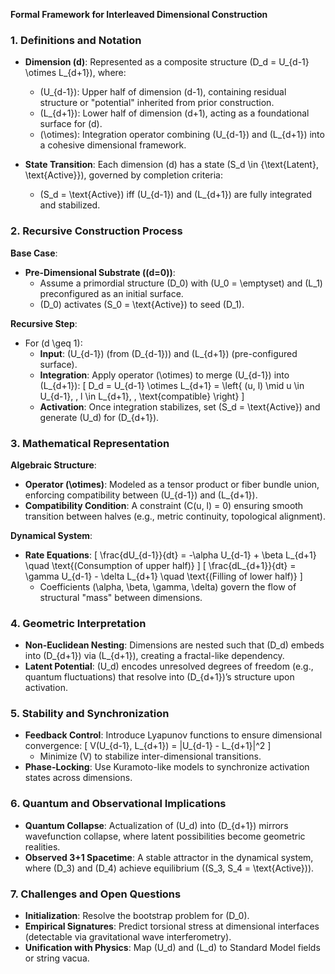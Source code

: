 **Formal Framework for Interleaved Dimensional Construction**

### **1. Definitions and Notation**
- **Dimension \(d\)**: Represented as a composite structure \(D_d = U_{d-1} \otimes L_{d+1}\), where:
  - \(U_{d-1}\): Upper half of dimension \(d-1\), containing residual structure or "potential" inherited from prior construction.
  - \(L_{d+1}\): Lower half of dimension \(d+1\), acting as a foundational surface for \(d\).
  - \(\otimes\): Integration operator combining \(U_{d-1}\) and \(L_{d+1}\) into a cohesive dimensional framework.

- **State Transition**: Each dimension \(d\) has a state \(S_d \in \{\text{Latent}, \text{Active}\}\), governed by completion criteria:
  - \(S_d = \text{Active}\) iff \(U_{d-1}\) and \(L_{d+1}\) are fully integrated and stabilized.

### **2. Recursive Construction Process**
**Base Case**: 
- **Pre-Dimensional Substrate (\(d=0\))**:
  - Assume a primordial structure \(D_0\) with \(U_0 = \emptyset\) and \(L_1\) preconfigured as an initial surface.
  - \(D_0\) activates \(S_0 = \text{Active}\) to seed \(D_1\).

**Recursive Step**:
- For \(d \geq 1\):
  - **Input**: \(U_{d-1}\) (from \(D_{d-1}\)) and \(L_{d+1}\) (pre-configured surface).
  - **Integration**: Apply operator \(\otimes\) to merge \(U_{d-1}\) into \(L_{d+1}\):
    \[
    D_d = U_{d-1} \otimes L_{d+1} = \left\{ (u, l) \mid u \in U_{d-1}, \, l \in L_{d+1}, \, \text{compatible} \right\}
    \]
  - **Activation**: Once integration stabilizes, set \(S_d = \text{Active}\) and generate \(U_d\) for \(D_{d+1}\).

### **3. Mathematical Representation**
**Algebraic Structure**:
- **Operator \(\otimes\)**: Modeled as a tensor product or fiber bundle union, enforcing compatibility between \(U_{d-1}\) and \(L_{d+1}\).
- **Compatibility Condition**: A constraint \(C(u, l) = 0\) ensuring smooth transition between halves (e.g., metric continuity, topological alignment).

**Dynamical System**:
- **Rate Equations**:
  \[
  \frac{dU_{d-1}}{dt} = -\alpha U_{d-1} + \beta L_{d+1} \quad \text{(Consumption of upper half)}
  \]
  \[
  \frac{dL_{d+1}}{dt} = \gamma U_{d-1} - \delta L_{d+1} \quad \text{(Filling of lower half)}
  \]
  - Coefficients \(\alpha, \beta, \gamma, \delta\) govern the flow of structural "mass" between dimensions.

### **4. Geometric Interpretation**
- **Non-Euclidean Nesting**: Dimensions are nested such that \(D_d\) embeds into \(D_{d+1}\) via \(L_{d+1}\), creating a fractal-like dependency.
- **Latent Potential**: \(U_d\) encodes unresolved degrees of freedom (e.g., quantum fluctuations) that resolve into \(D_{d+1}\)’s structure upon activation.

### **5. Stability and Synchronization**
- **Feedback Control**: Introduce Lyapunov functions to ensure dimensional convergence:
  \[
  V(U_{d-1}, L_{d+1}) = \|U_{d-1} - L_{d+1}\|^2
  \]
  - Minimize \(V\) to stabilize inter-dimensional transitions.
- **Phase-Locking**: Use Kuramoto-like models to synchronize activation states across dimensions.

### **6. Quantum and Observational Implications**
- **Quantum Collapse**: Actualization of \(U_d\) into \(D_{d+1}\) mirrors wavefunction collapse, where latent possibilities become geometric realities.
- **Observed 3+1 Spacetime**: A stable attractor in the dynamical system, where \(D_3\) and \(D_4\) achieve equilibrium (\(S_3, S_4 = \text{Active}\)).

### **7. Challenges and Open Questions**
- **Initialization**: Resolve the bootstrap problem for \(D_0\).
- **Empirical Signatures**: Predict torsional stress at dimensional interfaces (detectable via gravitational wave interferometry).
- **Unification with Physics**: Map \(U_d\) and \(L_d\) to Standard Model fields or string vacua.


